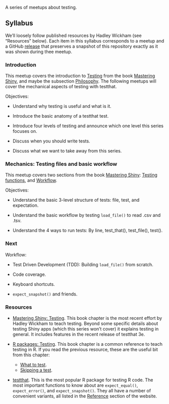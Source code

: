 
<!-- README.md is generated from README.Rmd. Please edit that file -->

A series of meetups about testing.

## Syllabus

We’ll loosely follow published resources by Hadley Wickham (see
“Resources” below). Each item in this syllabus corresponds to a meetup
and a GitHub
[release](https://github.com/2DegreesInvesting/ds.testing/releases) that
preserves a snapshot of this repository exactly as it was shown during
thee meetup.

### Introduction

This meetup covers the introduction to
[Testing](https://mastering-shiny.org/scaling-testing.html#scaling-testing)
from the book [Mastering Shiny](https://mastering-shiny.org), and maybe
the subsection
[Philosophy](https://mastering-shiny.org/scaling-testing.html#philosophy).
The following meetups will cover the mechanical aspects of testing with
testthat.

Objectives:

-   Understand why testing is useful and what is it.

-   Introduce the basic anatomy of a testthat test.

-   Introduce four levels of testing and announce which one level this
    series focuses on.

-   Discuss when you should write tests.

-   Discuss what we want to take away from this series.

### Mechanics: Testing files and basic workflow

This meetup covers two sections from the book [Mastering
Shiny](https://mastering-shiny.org): [Testing
functions](https://mastering-shiny.org/scaling-testing.html#testing-functions),
and
[Workflow](https://mastering-shiny.org/scaling-testing.html#workflow-1).

Objectives:

-   Understand the basic 3-level structure of tests: file, test, and
    expectation.

-   Understand the basic workflow by testing `load_file()` to read .csv
    and .tsv.

-   Understand the 4 ways to run tests: By line, test\_that(),
    test\_file(), test().

### Next

Workflow:

-   Test Driven Development (TDD): Building `load_file()` from scratch.

-   Code coverage.

-   Keyboard shortcuts.

-   `expect_snapshot()` and friends.

### Resources

-   [Mastering Shiny:
    Testing](htps://mastering-shiny.org/scaling-testing.html). This book
    chapter is the most recent effort by Hadley Wickham to teach
    testing. Beyond some specific details about testing Shiny apps
    (which this series won’t cover) it explains testing in general. It
    includes features in the recent release of testthat 3e.

-   [R packages: Testing](https://r-pkgs.org/tests.html). This book
    chapter is a common reference to teach testing in R. If you read the
    previous resource, these are the useful bit from this chapter:

    -   [What to test](https://r-pkgs.org/tests.html#what-to-test).
    -   [Skipping a
        test](https://r-pkgs.org/tests.html#skipping-a-test).

-   [testthat](https://testthat.r-lib.org/index.html). This is the most
    popular R package for testing R code. The most important functions
    to know about are `expect_equal()`, `expect_error()`, and
    `expect_snapshot()`. They all have a number of convenient variants,
    all listed in the
    [Reference](https://testthat.r-lib.org/reference/index.html) section
    of the website.

